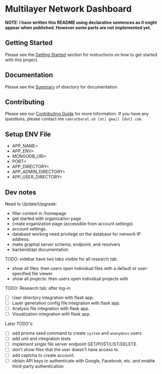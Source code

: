 # Multilayer Network Dashboard

**NOTE: I have written this README using declarative sentences as it might appear when published. However some parts are not implemented yet.**

## Getting Started

Please see the [Getting Started](/docs/documents/gettingstarted.md) section for instructions on how to get started with this project.

## Documentation

Please see the [Summary](/docs/documents/summary.md) of directory for documentation.

## Contributing

Please see our [Contributing Guide](/CONTRIBUTING) for more information. If you have any questions, please contact me `samratbaral.sb [at] gmail [dot] com`.

## Setup ENV File

- APP_NAME=
- APP_ENV=
- MONGODB_URI=
- PORT=
- APP_DIRECTORY=
- APP_ADMIN_DIRECTORY=
- APP_USER_DIRECTORY=


## Dev notes

Need to Update/Upgrade:

- filler content in /homepage
- get started with organization page
- create organization page (accessible from account settings)
- account settings.
- database working need privilege on the database for network IP address.
- make graphql server schema, endpoint, and resolvers
- backend/api documentation

TODO: sidebar have two tabs visible for all research tab.

- show all files: then users open individual files with a default or user-specified file viewer
- show all projects: then users open individual projects with

TODO: Research tab: after log-in

- [ ] User directory integration with flask app.
- [ ] Layer generation config file integration with flask app.
- [ ] Analysis file integration with flask app.
- [ ] Visualization integration with flask app.

Later TODO's:

- [ ] add prisma seed command to create `system` and `anonymous` users
- [ ] add unit and integration tests
- [ ] implement single file server endpoint GET/POST/LIST/DELETE.
- [ ] don't show files that the user doesn't have access to.
- [ ] add captcha to create account.
- [ ] obtain API keys to authenticate with Google, Facebook, etc. and enable third-party authentication
